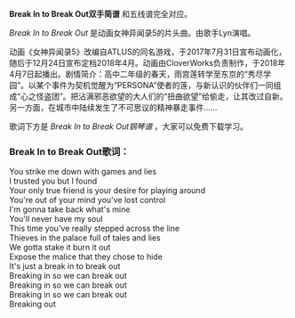 

**Break In to Break Out双手简谱** 和五线谱完全对应。

_Break In to Break Out_ 是动画女神异闻录5的片头曲。由歌手Lyn演唱。

动画《女神异闻录5》改编自ATLUS的同名游戏，于2017年7月31日宣布动画化，随后于12月24日宣布定档2018年4月。动画由CloverWorks负责制作，于2018年4月7日起播出。剧情简介：高中二年级的春天，雨宫莲转学至东京的“秀尽学园”。以某个事件为契机觉醒为“PERSONA”使者的莲，与新认识的伙伴们一同组成“心之怪盗团”。把沾满邪恶欲望的大人们的“扭曲欲望”给偷走，让其改过自新。另一方面，在城市中陆续发生了不可思议的精神暴走事件……

歌词下方是 _Break In to Break Out钢琴谱_ ，大家可以免费下载学习。

### Break In to Break Out歌词：

You strike me down with games and lies  
I trusted you but I found  
Your only true friend is your desire for playing around  
You're out of your mind you've lost control  
I'm gonna take back what's mine  
You'll never have my soul  
This time you've really stepped across the line  
Thieves in the palace full of tales and lies  
We gotta stake it burn it out  
Expose the malice that they chose to hide  
It's just a break in to break out  
Breaking in so we can break out  
Breaking in so we can break out  
Breaking in so we can break out  
Breaking out

